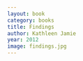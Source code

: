 ```yaml
---
layout: book
category: books
title: Findings
author: Kathleen Jamie
year: 2012
image: findings.jpg
---
```

